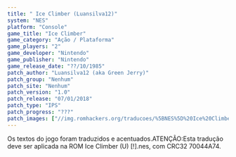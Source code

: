 ```yaml
---
title: " Ice Climber (Luansilva12)"
system: "NES"
platform: "Console"
game_title: "Ice Climber"
game_category: "Ação / Plataforma"
game_players: "2"
game_developer: "Nintendo"
game_publisher: "Nintendo"
game_release_date: "??/10/1985"
patch_author: "Luansilva12 (aka Green Jerry)"
patch_group: "Nenhum"
patch_site: "Nenhum"
patch_version: "1.0"
patch_release: "07/01/2018"
patch_type: "IPS"
patch_progress: "???"
patch_images: ["//img.romhackers.org/traducoes/%5BNES%5D%20Ice%20Climber%20-%20Luansilva12%20-%201.png","//img.romhackers.org/traducoes/%5BNES%5D%20Ice%20Climber%20-%20Luansilva12%20-%202.png","//img.romhackers.org/traducoes/%5BNES%5D%20Ice%20Climber%20-%20Luansilva12%20-%203.png"]
---
```

Os textos do jogo foram traduzidos e acentuados.ATENÇÃO:Esta tradução deve ser aplicada na ROM Ice Climber (U) [!].nes, com CRC32 70044A74.